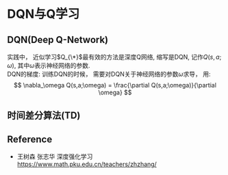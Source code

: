 # DQN与Q学习

## DQN(Deep Q-Network)
实践中， 近似学习$Q_{\*}$最有效的方法是深度Q网络, 缩写是DQN, 记作$Q(s,a;\omega)$, 其中$\omega$表示神经网络的参数.  
DQN的梯度: 训练DQN的时候， 需要对DQN关于神经网络的参数$\omega$求导， 用:  
$$
\nabla_\omega Q(s,a;\omega) = \frac{\partial Q(s,a;\omega)}{\partial \omega}
$$

## 时间差分算法(TD)

## Reference
* 王树森 张志华 深度强化学习 https://www.math.pku.edu.cn/teachers/zhzhang/
